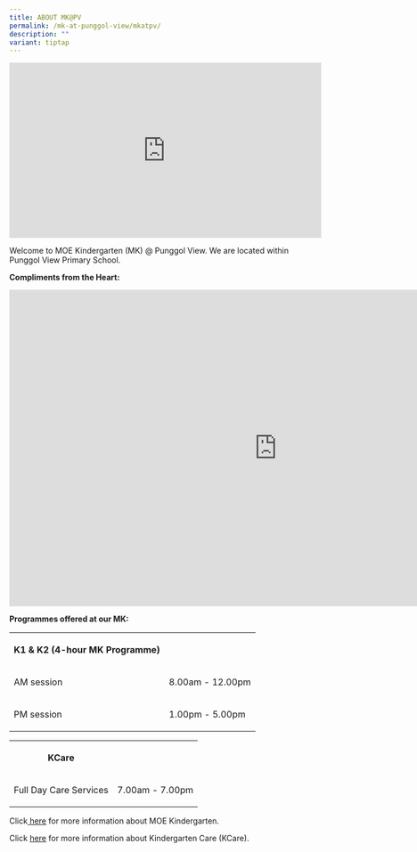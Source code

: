 ```yaml
---
title: ABOUT MK@PV
permalink: /mk-at-punggol-view/mkatpv/
description: ""
variant: tiptap
---
```

<p></p>
<p></p>
<div class="iframe-wrapper">
<iframe height="315" width="560" allowfullscreen="true" frameborder="0" src="https://www.youtube.com/embed/qLhcRe23Ds8?si=C2gThMHOoDjqL5lp"></iframe>
</div>
<p>Welcome to MOE Kindergarten (MK) @ Punggol View. We are located within
Punggol View Primary School.</p>
<p></p>
<p><strong>Compliments from the Heart:</strong>
</p>
<div class="iframe-wrapper">
<iframe height="569" width="960" allowfullscreen="true" frameborder="0" src="https://docs.google.com/presentation/d/e/2PACX-1vQcWjo3J6EVUYznQRyQQlwAvHt2T-_XhCOt4jM447m9mp9Vbdm1DwngCEB03zzwGyYRjGwGwwcW37_2/embed?start=false&amp;loop=false&amp;delayms=3000"></iframe>
</div>
<p><strong>Programmes offered at our MK:</strong>
</p>
<table style="minWidth: 50px">
<colgroup>
<col>
<col>
</colgroup>
<tbody>
<tr>
<th rowspan="1" colspan="1">
<p>K1 &amp; K2 (4-hour MK Programme)</p>
</th>
<th rowspan="1" colspan="1">
<p></p>
</th>
</tr>
<tr>
<td rowspan="1" colspan="1">
<p>AM session</p>
</td>
<td rowspan="1" colspan="1">
<p>8.00am - 12.00pm</p>
</td>
</tr>
<tr>
<td rowspan="1" colspan="1">
<p>PM session</p>
</td>
<td rowspan="1" colspan="1">
<p>1.00pm - 5.00pm</p>
</td>
</tr>
</tbody>
</table>
<table style="minWidth: 50px">
<colgroup>
<col>
<col>
</colgroup>
<tbody>
<tr>
<th rowspan="1" colspan="1">
<p>KCare</p>
</th>
<th rowspan="1" colspan="1">
<p></p>
</th>
</tr>
<tr>
<td rowspan="1" colspan="1">
<p>Full Day Care Services</p>
</td>
<td rowspan="1" colspan="1">
<p>7.00am - 7.00pm</p>
</td>
</tr>
</tbody>
</table>
<p>Click<u> </u><a href="https://www.moe.gov.sg/preschool/moe-kindergarten" rel="noopener noreferrer nofollow" target="_blank"><u>here</u></a> for
more information about MOE Kindergarten.</p>
<p>Click <a href="https://www.moe.gov.sg/preschool/moe-kindergarten/kindergarten-care/" rel="noopener noreferrer nofollow" target="_blank"><u>here</u></a> for
more information about Kindergarten Care (KCare).</p>
<p></p>
<p></p>